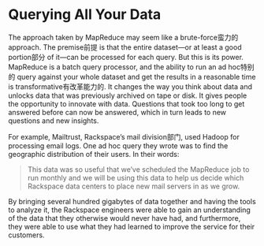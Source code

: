 # Querying All Your Data

The approach taken by MapReduce may seem like a brute-force蛮力的 approach. The premise前提 is that the entire dataset—or at least a good portion部分 of it—can be processed for each query. But this is its power. MapReduce is a batch query processor, and the ability to run an ad hoc特别的 query against your whole dataset and get the results in a reasonable time is transformative有改革能力的. It changes the way you think about data and unlocks data that was previously archived on tape or disk. It gives people the opportunity to innovate with data. Questions that took too long to get answered before can now be answered, which in turn leads to new questions and new insights.

For example, Mailtrust, Rackspace’s mail division部门, used Hadoop for processing email logs. One ad hoc query they wrote was to find the geographic distribution of their users. In their words:

> This data was so useful that we’ve scheduled the MapReduce job to run monthly and we will be using this data to help us decide which Rackspace data centers to place new mail servers in as we grow.

By bringing several hundred gigabytes of data together and having the tools to analyze it, the Rackspace engineers were able to gain an understanding of the data that they otherwise would never have had, and furthermore, they were able to use what they had learned to improve the service for their customers.

